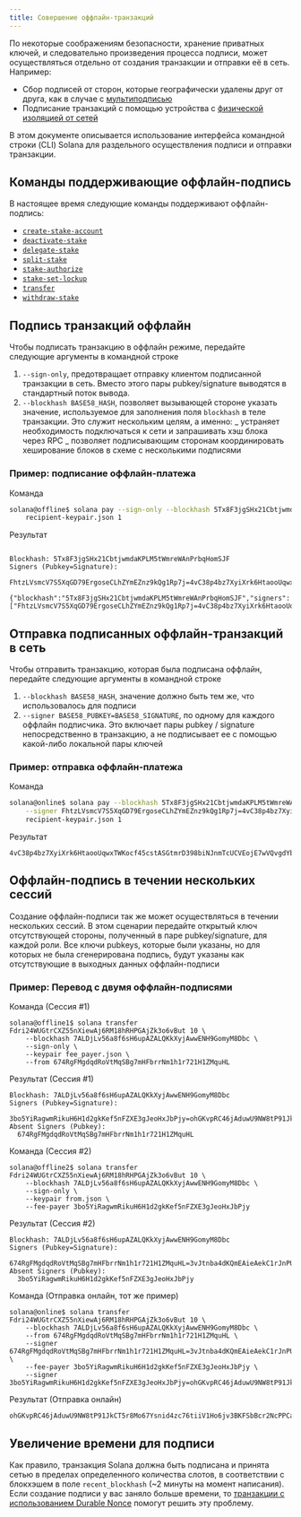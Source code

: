 ```yaml
---
title: Совершение оффлайн-транзакций
---
```


По некоторые соображениям безопасности, хранение приватных ключей, и следовательно произведения процесса подписи, может осуществляться отдельно от создания транзакции и отправки её в сеть. Например:

- Сбор подписей от сторон, которые географически удалены друг от друга, как в случае с [мультиподписью](cli/usage.md#multiple-witnesses)
- Подписание транзакций с помощью устройства с [физической изоляцией от сетей](https://en.wikipedia.org/wiki/Air_gap_(networking))

В этом документе описывается использование интерфейса командной строки (CLI) Solana для раздельного осуществления подписи и отправки транзакции.

## Команды поддерживающие оффлайн-подпись

В настоящее время следующие команды поддерживают оффлайн-подпись:

- [`create-stake-account`](cli/usage.md#solana-create-stake-account)
- [`deactivate-stake`](cli/usage.md#solana-deactivate-stake)
- [`delegate-stake`](cli/usage.md#solana-delegate-stake)
- [`split-stake`](cli/usage.md#solana-split-stake)
- [`stake-authorize`](cli/usage.md#solana-stake-authorize)
- [`stake-set-lockup`](cli/usage.md#solana-stake-set-lockup)
- [`transfer`](cli/usage.md#solana-transfer)
- [`withdraw-stake`](cli/usage.md#solana-withdraw-stake)

## Подпись транзакций оффлайн

Чтобы подписать транзакцию в оффлайн режиме, передайте следующие аргументы в командной строке

1. `--sign-only`, предотвращает отправку клиентом подписанной транзакции в сеть. Вместо этого пары pubkey/signature выводятся в стандартный поток вывода.
2. `--blockhash BASE58_HASH`, позволяет вызывающей стороне указать значение, используемое для заполнения поля `blockhash` в теле транзакции. Это служит нескольким целям, а именно: _ устраняет необходимость подключаться к сети и запрашивать хэш блока через RPC _ позволяет подписывающим сторонам координировать хеширование блоков в схеме с несколькими подписями

### Пример: подписание оффлайн-платежа

Команда

```bash
solana@offline$ solana pay --sign-only --blockhash 5Tx8F3jgSHx21CbtjwmdaKPLM5tWmreWAnPrbqHomSJF \
    recipient-keypair.json 1
```

Результат

```text

Blockhash: 5Tx8F3jgSHx21CbtjwmdaKPLM5tWmreWAnPrbqHomSJF
Signers (Pubkey=Signature):
  FhtzLVsmcV7S5XqGD79ErgoseCLhZYmEZnz9kQg1Rp7j=4vC38p4bz7XyiXrk6HtaooUqwxTWKocf45cstASGtmrD398biNJnmTcUCVEojE7wVQvgdYbjHJqRFZPpzfCQpmUN

{"blockhash":"5Tx8F3jgSHx21CbtjwmdaKPLM5tWmreWAnPrbqHomSJF","signers":["FhtzLVsmcV7S5XqGD79ErgoseCLhZYmEZnz9kQg1Rp7j=4vC38p4bz7XyiXrk6HtaooUqwxTWKocf45cstASGtmrD398biNJnmTcUCVEojE7wVQvgdYbjHJqRFZPpzfCQpmUN"]}'
```

## Отправка подписанных оффлайн-транзакций в сеть

Чтобы отправить транзакцию, которая была подписана оффлайн, передайте следующие аргументы в командной строке

1. `--blockhash BASE58_HASH`, значение должно быть тем же, что использовалось для подписи
2. `--signer BASE58_PUBKEY=BASE58_SIGNATURE`, по одному для каждого оффлайн подписчика. Это включает пары pubkey / signature непосредственно в транзакцию, а не подписывает ее с помощью какой-либо локальной пары ключей

### Пример: отправка оффлайн-платежа

Команда

```bash
solana@online$ solana pay --blockhash 5Tx8F3jgSHx21CbtjwmdaKPLM5tWmreWAnPrbqHomSJF \
    --signer FhtzLVsmcV7S5XqGD79ErgoseCLhZYmEZnz9kQg1Rp7j=4vC38p4bz7XyiXrk6HtaooUqwxTWKocf45cstASGtmrD398biNJnmTcUCVEojE7wVQvgdYbjHJqRFZPpzfCQpmUN
    recipient-keypair.json 1
```

Результат

```text
4vC38p4bz7XyiXrk6HtaooUqwxTWKocf45cstASGtmrD398biNJnmTcUCVEojE7wVQvgdYbjHJqRFZPpzfCQpmUN
```

## Оффлайн-подпись в течении нескольких сессий

Создание оффлайн-подписи так же может осуществляться в течении нескольких сессий. В этом сценарии передайте открытый ключ отсутствующей стороны, полученный в паре pubkey/signature, для каждой роли. Все ключи pubkeys, которые были указаны, но для которых не была сгенерирована подпись, будут указаны как отсутствующие в выходных данных оффлайн-подписи

### Пример: Перевод с двумя оффлайн-подписями

Команда (Сессия #1)

```text
solana@offline1$ solana transfer Fdri24WUGtrCXZ55nXiewAj6RM18hRHPGAjZk3o6vBut 10 \
    --blockhash 7ALDjLv56a8f6sH6upAZALQKkXyjAwwENH9GomyM8Dbc \
    --sign-only \
    --keypair fee_payer.json \
    --from 674RgFMgdqdRoVtMqSBg7mHFbrrNm1h1r721H1ZMquHL
```

Результат (Сессия #1)

```text
Blockhash: 7ALDjLv56a8f6sH6upAZALQKkXyjAwwENH9GomyM8Dbc
Signers (Pubkey=Signature):
  3bo5YiRagwmRikuH6H1d2gkKef5nFZXE3gJeoHxJbPjy=ohGKvpRC46jAduwU9NW8tP91JkCT5r8Mo67Ysnid4zc76tiiV1Ho6jv3BKFSbBcr2NcPPCarmfTLSkTHsJCtdYi
Absent Signers (Pubkey):
  674RgFMgdqdRoVtMqSBg7mHFbrrNm1h1r721H1ZMquHL
```

Команда (Сессия #2)

```text
solana@offline2$ solana transfer Fdri24WUGtrCXZ55nXiewAj6RM18hRHPGAjZk3o6vBut 10 \
    --blockhash 7ALDjLv56a8f6sH6upAZALQKkXyjAwwENH9GomyM8Dbc \
    --sign-only \
    --keypair from.json \
    --fee-payer 3bo5YiRagwmRikuH6H1d2gkKef5nFZXE3gJeoHxJbPjy
```

Результат (Сессия #2)

```text
Blockhash: 7ALDjLv56a8f6sH6upAZALQKkXyjAwwENH9GomyM8Dbc
Signers (Pubkey=Signature):
  674RgFMgdqdRoVtMqSBg7mHFbrrNm1h1r721H1ZMquHL=3vJtnba4dKQmEAieAekC1rJnPUndBcpvqRPRMoPWqhLEMCty2SdUxt2yvC1wQW6wVUa5putZMt6kdwCaTv8gk7sQ
Absent Signers (Pubkey):
  3bo5YiRagwmRikuH6H1d2gkKef5nFZXE3gJeoHxJbPjy
```

Команда (Отправка онлайн, тот же пример)

```text
solana@online$ solana transfer Fdri24WUGtrCXZ55nXiewAj6RM18hRHPGAjZk3o6vBut 10 \
    --blockhash 7ALDjLv56a8f6sH6upAZALQKkXyjAwwENH9GomyM8Dbc \
    --from 674RgFMgdqdRoVtMqSBg7mHFbrrNm1h1r721H1ZMquHL \
    --signer 674RgFMgdqdRoVtMqSBg7mHFbrrNm1h1r721H1ZMquHL=3vJtnba4dKQmEAieAekC1rJnPUndBcpvqRPRMoPWqhLEMCty2SdUxt2yvC1wQW6wVUa5putZMt6kdwCaTv8gk7sQ \
    --fee-payer 3bo5YiRagwmRikuH6H1d2gkKef5nFZXE3gJeoHxJbPjy \
    --signer 3bo5YiRagwmRikuH6H1d2gkKef5nFZXE3gJeoHxJbPjy=ohGKvpRC46jAduwU9NW8tP91JkCT5r8Mo67Ysnid4zc76tiiV1Ho6jv3BKFSbBcr2NcPPCarmfTLSkTHsJCtdYi
```

Результат (Отправка онлайн)

```text
ohGKvpRC46jAduwU9NW8tP91JkCT5r8Mo67Ysnid4zc76tiiV1Ho6jv3BKFSbBcr2NcPPCarmfTLSkTHsJCtdYi
```

## Увеличение времени для подписи

Как правило, транзакция Solana должна быть подписана и принята сетью в пределах определенного количества слотов, в соответствии с блокхэшем в поле `recent_blockhash` (~2 минуты на момент написания). Если создание подписи у вас заняло больше времени, то [транзакции с использованием Durable Nonce](offline-signing/durable-nonce.md) помогут решить эту проблему.
